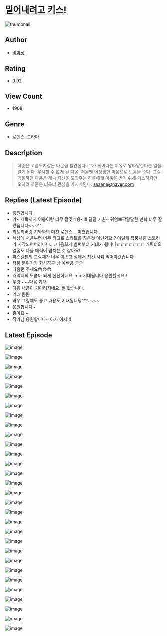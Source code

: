 # [밀어내려고 키스!](https://comic.naver.com/challenge/list?titleId=810048)
![thumbnail](https://image-comic.pstatic.net/user_contents_data/challenge_comic/2023/05/23/324329/upload_3833800663832342837_480x623.jpeg)

## Author
- [비마싯](https://comic.naver.com/artistTitle?id=324329)

## Rating
- 9.92

## View Count
- 1908

## Genre
- 로맨스, 드라마

## Description
> 하준은 고슴도치같은 다온을 발견한다. 그가 게이라는 이유로 왕따당한다는 일을 알게 된다. 무시할 수 없게 된 다온. 처음엔 어정쩡한 마음으로 도움을 준다. 그걸 거절하던 다온은 계속 자신을 도와주는 하준에게 미움을 받기 위해 키스하지만 오히려 하준은 더욱더 관심을 가지게된다. saaane@naver.com

## Replies (Latest Episode)
- 응원합니다
- 캬~ 제목까지 여름이랑 너무 잘맞네용~!!! 달달 시원~ 귀염뽀짝달달한 만화 너무 잘 봤습니다~~~^^
- 리트리버랑 치와와의 미친 로멘스... 미쳤습니다...
- 세상에 처음부터 너무 최고로 스타트를 끊은것 아닌가요!? 이렇게 폭풍처럼 스토리가 시작되어버리다니.... 다음화가 벌써부터 기대가 됩니다ㅠㅠㅠㅠㅠㅠㅠ 캐릭터의 얼굴도 다들 매력이 넘치는 것 같아요!
- 파스텔톤의 그림체가 너무 이쁘고 설레서 치킨 시켜 먹어야겠습니다
- 작품 분위기가 화사하구 넘 예뻐용 굳굳
- 다음편 주세요😳😳😳
- 캐릭터의 모습이 되게 신선하네요 ㅠㅠ 기대됩니다 응원할게요!!
- 우왕~~~다음 기대
- 다음 내용이 기다려지네요. 잘 봤습니다.
- 기대 뿜뿜
- 와우 그림체도 좋고 내용도 기대됩니당^*^~~~~
- 응원합니다~
- 좋아요 ~
- 작가님 응원합니다~ 아자 아자!!!

## Latest Episode
![image](https://image-comic.pstatic.net/user_contents_data/challenge_comic/2023/05/23/324329/upload_7089282859376457529.jpeg)

![image](https://image-comic.pstatic.net/user_contents_data/challenge_comic/2023/05/23/324329/upload_4063430171254208612.jpeg)

![image](https://image-comic.pstatic.net/user_contents_data/challenge_comic/2023/05/23/324329/upload_3473740103554577764.jpeg)

![image](https://image-comic.pstatic.net/user_contents_data/challenge_comic/2023/05/23/324329/upload_3775760752932237410.jpeg)

![image](https://image-comic.pstatic.net/user_contents_data/challenge_comic/2023/05/23/324329/upload_7291950341052248119.jpeg)

![image](https://image-comic.pstatic.net/user_contents_data/challenge_comic/2023/05/23/324329/upload_7364565373694665523.jpeg)

![image](https://image-comic.pstatic.net/user_contents_data/challenge_comic/2023/05/23/324329/upload_7363720961719480887.jpeg)

![image](https://image-comic.pstatic.net/user_contents_data/challenge_comic/2023/05/23/324329/upload_3558468662861378917.jpeg)

![image](https://image-comic.pstatic.net/user_contents_data/challenge_comic/2023/05/23/324329/upload_7076617598690419251.jpeg)

![image](https://image-comic.pstatic.net/user_contents_data/challenge_comic/2023/05/23/324329/upload_3761127150009399393.jpeg)

![image](https://image-comic.pstatic.net/user_contents_data/challenge_comic/2023/05/23/324329/upload_3976788848292619365.jpeg)

![image](https://image-comic.pstatic.net/user_contents_data/challenge_comic/2023/05/23/324329/upload_3486739613202277942.jpeg)

![image](https://image-comic.pstatic.net/user_contents_data/challenge_comic/2023/05/23/324329/upload_3486691436520683059.jpeg)

![image](https://image-comic.pstatic.net/user_contents_data/challenge_comic/2023/05/23/324329/upload_7219378393830471779.jpeg)

![image](https://image-comic.pstatic.net/user_contents_data/challenge_comic/2023/05/23/324329/upload_3545566783088255282.jpeg)

![image](https://image-comic.pstatic.net/user_contents_data/challenge_comic/2023/05/23/324329/upload_7161340672457519206.jpeg)

![image](https://image-comic.pstatic.net/user_contents_data/challenge_comic/2023/05/23/324329/upload_3702349458197013090.jpeg)

![image](https://image-comic.pstatic.net/user_contents_data/challenge_comic/2023/05/23/324329/upload_7363496864013365858.jpeg)

![image](https://image-comic.pstatic.net/user_contents_data/challenge_comic/2023/05/23/324329/upload_7076618697416520242.jpeg)

![image](https://image-comic.pstatic.net/user_contents_data/challenge_comic/2023/05/23/324329/upload_4120902734926406499.jpeg)

![image](https://image-comic.pstatic.net/user_contents_data/challenge_comic/2023/05/23/324329/upload_3545567882596595553.jpeg)

![image](https://image-comic.pstatic.net/user_contents_data/challenge_comic/2023/05/23/324329/upload_3991095697756861496.jpeg)

![image](https://image-comic.pstatic.net/user_contents_data/challenge_comic/2023/05/23/324329/upload_7147603361345594721.jpeg)

![image](https://image-comic.pstatic.net/user_contents_data/challenge_comic/2023/05/23/324329/upload_7364060929855796529.jpeg)

![image](https://image-comic.pstatic.net/user_contents_data/challenge_comic/2023/05/23/324329/upload_3978192722660373047.jpeg)

![image](https://image-comic.pstatic.net/user_contents_data/challenge_comic/2023/05/23/324329/upload_3847822735621317425.jpeg)

![image](https://image-comic.pstatic.net/user_contents_data/challenge_comic/2023/05/23/324329/upload_7220176445981733986.jpeg)

![image](https://image-comic.pstatic.net/user_contents_data/challenge_comic/2023/05/23/324329/upload_3775204180283975269.jpeg)

![image](https://image-comic.pstatic.net/user_contents_data/challenge_comic/2023/05/23/324329/upload_7220737176239093601.jpeg)

![image](https://image-comic.pstatic.net/user_contents_data/challenge_comic/2023/05/23/324329/upload_7004557817778942562.jpeg)
